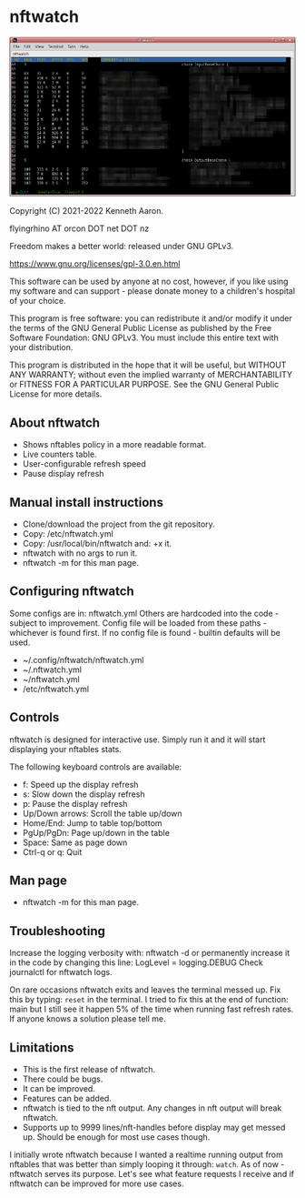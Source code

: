 
nftwatch
========

![](nftwatch.png)

Copyright (C) 2021-2022 Kenneth Aaron.

flyingrhino AT orcon DOT net DOT nz

Freedom makes a better world: released under GNU GPLv3.

https://www.gnu.org/licenses/gpl-3.0.en.html

This software can be used by anyone at no cost, however,
if you like using my software and can support - please
donate money to a children's hospital of your choice.

This program is free software: you can redistribute it
and/or modify it under the terms of the GNU General Public
License as published by the Free Software Foundation:
GNU GPLv3. You must include this entire text with your
distribution.

This program is distributed in the hope that it will be
useful, but WITHOUT ANY WARRANTY; without even the implied
warranty of MERCHANTABILITY or FITNESS FOR A PARTICULAR
PURPOSE.
See the GNU General Public License for more details.


About nftwatch
--------------

* Shows nftables policy in a more readable format.
* Live counters table.
* User-configurable refresh speed
* Pause display refresh


Manual install instructions
---------------------------

* Clone/download the project from the git repository.
* Copy:  /etc/nftwatch.yml
* Copy:  /usr/local/bin/nftwatch  and:  +x  it.
* nftwatch  with no args to run it.
* nftwatch -m  for this man page.


Configuring nftwatch
--------------------

Some configs are in:  nftwatch.yml
Others are hardcoded into the code - subject to improvement.
Config file will be loaded from these paths - whichever
is found first. If no config file is found - builtin
defaults will be used.

* ~/.config/nftwatch/nftwatch.yml
* ~/.nftwatch.yml
* ~/nftwatch.yml
* /etc/nftwatch.yml


Controls
--------

nftwatch is designed for interactive use. Simply run it
and it will start displaying your nftables stats.

The following keyboard controls are available:

- f:                Speed up the display refresh
- s:                Slow down the display refresh
- p:                Pause the display refresh
- Up/Down arrows:   Scroll the table up/down
- Home/End:         Jump to table top/bottom
- PgUp/PgDn:        Page up/down in the table
- Space:            Same as page down
- Ctrl-q or q:      Quit


Man page
--------

* nftwatch -m  for this man page.


Troubleshooting
---------------

Increase the logging verbosity with:  nftwatch -d
or permanently increase it in the code by changing this
line:  LogLevel = logging.DEBUG
Check journalctl for nftwatch logs.

On rare occasions nftwatch exits and leaves the terminal
messed up. Fix this by typing:  `reset`  in the terminal.
I tried to fix this at the end of function:  main
but I still see it happen 5% of the time when running fast
refresh rates.
If anyone knows a solution please tell me.


Limitations
-----------

- This is the first release of nftwatch.
- There could be bugs.
- It can be improved.
- Features can be added.
- nftwatch is tied to the nft output. Any changes in nft
output will break nftwatch.
- Supports up to 9999 lines/nft-handles before display may
get messed up. Should be enough for most use cases though.

I initially wrote nftwatch because I wanted a realtime
running output from nftables that was better than simply
looping it through:  `watch`. As of now - nftwatch serves
its purpose. Let's see what feature requests I receive and
if nftwatch can be improved for more use cases.

